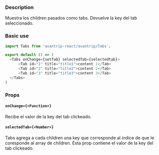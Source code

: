 ### Description
Muestra los children pasados como tabs. Devuelve la key
del tab seleccionado.

### Basic use

```javascript
import Tabs from 'avantrip-react/avantrip/Tabs';

export default () => (
  <Tabs onChange={setTab} selectedTab={selectedtab}>
      <Tab id="1" title="title1">content 1</Tab>
      <Tab id="2" title="title2">content 2</Tab>
      <Tab id="3" title="title3">content 3</Tab>
  </Tabs>
)
```

### Props

#### `onChange={<Function>}`
Recibe el valor de la key del tab clickeado.

#### `selectedTab={<Number>}`
Tabs agrega a cada children una key que corresponde al indice
de que le coresponde al array de children. Esta prop contiene
el valor de la key del tab clickeado.
